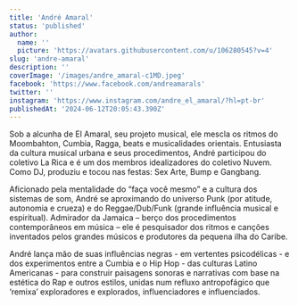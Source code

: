 ```yaml
---
title: 'André Amaral'
status: 'published'
author:
  name: ''
  picture: 'https://avatars.githubusercontent.com/u/106280545?v=4'
slug: 'andre-amaral'
description: ''
coverImage: '/images/andre_amaral-c1MD.jpeg'
facebook: 'https://www.facebook.com/andreamarals'
twitter: ''
instagram: 'https://www.instagram.com/andre_el_amaral/?hl=pt-br'
publishedAt: '2024-06-12T20:05:43.390Z'
---
```


Sob a alcunha de El Amaral, seu projeto musical, ele mescla os ritmos do Moombahton, Cumbia, Ragga, beats e musicalidades orientais. Entusiasta da cultura musical urbana e seus procedimentos, André participou do coletivo La Rica e é um dos membros idealizadores do coletivo Nuvem. Como DJ, produziu e tocou nas festas: Sex Arte, Bump e Gangbang. 

Aficionado pela mentalidade do “faça você mesmo” e a cultura dos sistemas de som, André se aproximando do universo Punk (por atitude, autonomia e crueza) e do Reggae/Dub/Funk (grande influência musical e espiritual). Admirador da Jamaica – berço dos procedimentos contemporâneos em música – ele é pesquisador dos ritmos e canções inventados pelos grandes músicos e produtores da pequena ilha do Caribe.

André lança mão de suas influências negras - em vertentes psicodélicas - e dos experimentos entre a Cumbia e o Hip Hop - das culturas Latino Americanas - para construir paisagens sonoras e narrativas com base na estética do Rap e outros estilos, unidas num refluxo antropofágico que ‘remixa’ exploradores e explorados, influenciadores e influenciados.